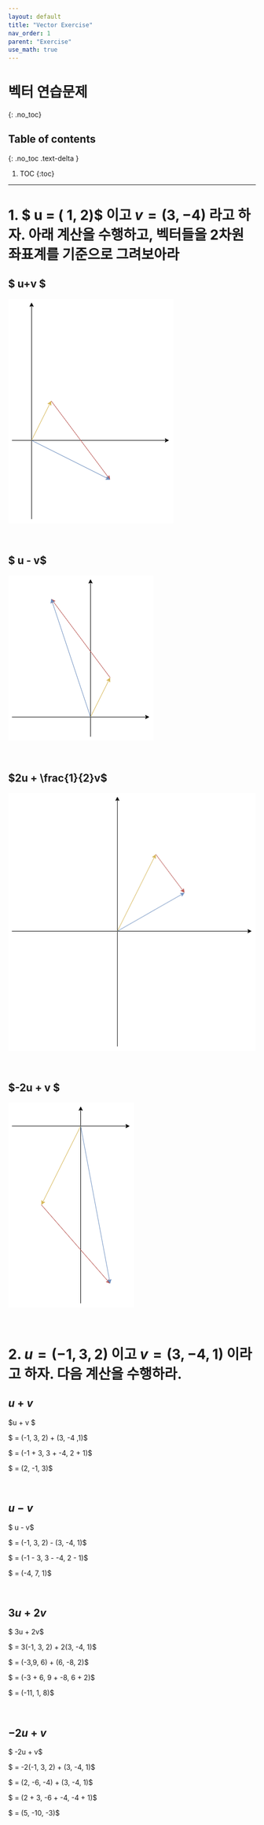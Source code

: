 ```yaml
---
layout: default
title: "Vector Exercise"
nav_order: 1
parent: "Exercise"
use_math: true
---
```


# 벡터 연습문제
{: .no_toc}

## Table of contents
{: .no_toc .text-delta }

1. TOC
{:toc}

---

# 1. $ u = ( 1, 2)$ 이고 $v = (3, -4)$ 라고 하자. 아래 계산을 수행하고, 벡터들을 2차원 좌표계를 기준으로 그려보아라

## $ u+v $

<img src="/images/exercise/1_a.png">

&nbsp;<br/>

## $ u - v$

<img src="/images/exercise/1_b.png">

&nbsp;<br/>

## $2u + \frac{1}{2}v$

<img src="/images/exercise/1_c.png">

&nbsp;<br/>

## $-2u + v $

<img src="/images/exercise/1_d.png">

&nbsp;<br/>

# 2. $u=(-1, 3, 2)$ 이고 $v = (3, -4, 1)$ 이라고 하자. 다음 계산을 수행하라.

## $u + v$

$u + v $

$ = (-1, 3, 2) + (3, -4 ,1)$

$ = (-1 + 3, 3 + -4, 2 + 1)$

$ = (2, -1, 3)$

&nbsp;<br/>

## $u - v$

$ u - v$

$ = (-1, 3, 2) - (3, -4, 1)$

$ = (-1 - 3, 3 - -4, 2 - 1)$

$ = (-4, 7, 1)$

&nbsp;<br/>

## $3u + 2v$

$ 3u + 2v$

$ = 3(-1, 3, 2) + 2(3, -4, 1)$

$ = (-3,9, 6) + (6, -8, 2)$

$ = (-3 + 6, 9 + -8, 6 + 2)$

$ = (-11, 1, 8)$

&nbsp; <br/>

## $-2u + v$

$ -2u + v$

$ = -2(-1, 3, 2) + (3, -4, 1)$

$ = (2, -6, -4) + (3, -4, 1)$

$ = (2 + 3, -6 + -4, -4 + 1)$

$ = (5, -10, -3)$